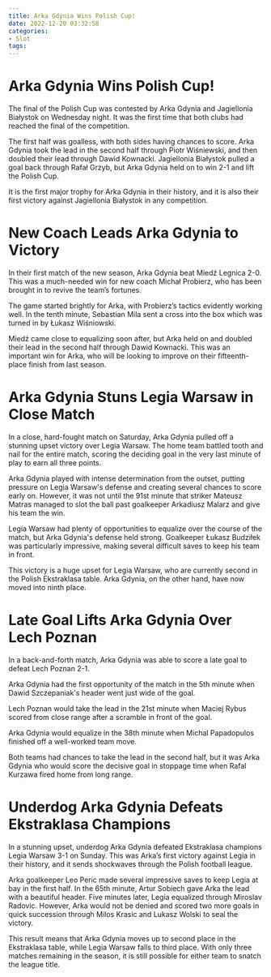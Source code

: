```yaml
---
title: Arka Gdynia Wins Polish Cup!
date: 2022-12-20 03:32:58
categories:
- Slot
tags:
---
```



#  Arka Gdynia Wins Polish Cup!

The final of the Polish Cup was contested by Arka Gdynia and Jagiellonia Białystok on Wednesday night. It was the first time that both clubs had reached the final of the competition.

The first half was goalless, with both sides having chances to score. Arka Gdynia took the lead in the second half through Piotr Wiśniewski, and then doubled their lead through Dawid Kownacki. Jagiellonia Białystok pulled a goal back through Rafał Grzyb, but Arka Gdynia held on to win 2-1 and lift the Polish Cup.

It is the first major trophy for Arka Gdynia in their history, and it is also their first victory against Jagiellonia Białystok in any competition.

#  New Coach Leads Arka Gdynia to Victory

In their first match of the new season, Arka Gdynia beat Miedź Legnica 2-0. This was a much-needed win for new coach Michał Probierz, who has been brought in to revive the team’s fortunes.

The game started brightly for Arka, with Probierz’s tactics evidently working well. In the tenth minute, Sebastian Mila sent a cross into the box which was turned in by Łukasz Wiśniowski.

Miedź came close to equalizing soon after, but Arka held on and doubled their lead in the second half through Dawid Kownacki. This was an important win for Arka, who will be looking to improve on their fifteenth-place finish from last season.

#  Arka Gdynia Stuns Legia Warsaw in Close Match

In a close, hard-fought match on Saturday, Arka Gdynia pulled off a stunning upset victory over Legia Warsaw. The home team battled tooth and nail for the entire match, scoring the deciding goal in the very last minute of play to earn all three points.

Arka Gdynia played with intense determination from the outset, putting pressure on Legia Warsaw's defense and creating several chances to score early on. However, it was not until the 91st minute that striker Mateusz Matras managed to slot the ball past goalkeeper Arkadiusz Malarz and give his team the win.

Legia Warsaw had plenty of opportunities to equalize over the course of the match, but Arka Gdynia's defense held strong. Goalkeeper Łukasz Budziłek was particularly impressive, making several difficult saves to keep his team in front.

This victory is a huge upset for Legia Warsaw, who are currently second in the Polish Ekstraklasa table. Arka Gdynia, on the other hand, have now moved into ninth place.

#  Late Goal Lifts Arka Gdynia Over Lech Poznan

In a back-and-forth match, Arka Gdynia was able to score a late goal to defeat Lech Poznan 2-1.

Arka Gdynia had the first opportunity of the match in the 5th minute when Dawid Szczepaniak's header went just wide of the goal.

Lech Poznan would take the lead in the 21st minute when Maciej Rybus scored from close range after a scramble in front of the goal.

Arka Gdynia would equalize in the 38th minute when Michal Papadopulos finished off a well-worked team move.

Both teams had chances to take the lead in the second half, but it was Arka Gdynia who would score the decisive goal in stoppage time when Rafal Kurzawa fired home from long range.

#  Underdog Arka Gdynia Defeats Ekstraklasa Champions

In a stunning upset, underdog Arka Gdynia defeated Ekstraklasa champions Legia Warsaw 3-1 on Sunday. This was Arka’s first victory against Legia in their history, and it sends shockwaves through the Polish football league.

Arka goalkeeper Leo Peric made several impressive saves to keep Legia at bay in the first half. In the 65th minute, Artur Sobiech gave Arka the lead with a beautiful header. Five minutes later, Legia equalized through Miroslav Radovic. However, Arka would not be denied and scored two more goals in quick succession through Milos Krasic and Lukasz Wolski to seal the victory.

This result means that Arka Gdynia moves up to second place in the Ekstraklasa table, while Legia Warsaw falls to third place. With only three matches remaining in the season, it is still possible for either team to snatch the league title.